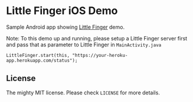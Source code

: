 # Little Finger iOS Demo

Sample Android app showing [Little Finger](http://avi.im/little-finger/) demo.

Note: To this demo up and running, please setup a Little Finger server first and pass that as parameter to Little Finger in `MainActivity.java`

    LittleFinger.start(this, "https://your-heroku-app.herokuapp.com/status");

## License

The mighty MIT license. Please check `LICENSE` for more details.
